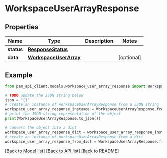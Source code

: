 # WorkspaceUserArrayResponse


## Properties

Name | Type | Description | Notes
------------ | ------------- | ------------- | -------------
**status** | [**ResponseStatus**](ResponseStatus.md) |  | 
**data** | [**WorkspaceUserArray**](WorkspaceUserArray.md) |  | [optional] 

## Example

```python
from pam_api_client.models.workspace_user_array_response import WorkspaceUserArrayResponse

# TODO update the JSON string below
json = "{}"
# create an instance of WorkspaceUserArrayResponse from a JSON string
workspace_user_array_response_instance = WorkspaceUserArrayResponse.from_json(json)
# print the JSON string representation of the object
print(WorkspaceUserArrayResponse.to_json())

# convert the object into a dict
workspace_user_array_response_dict = workspace_user_array_response_instance.to_dict()
# create an instance of WorkspaceUserArrayResponse from a dict
workspace_user_array_response_from_dict = WorkspaceUserArrayResponse.from_dict(workspace_user_array_response_dict)
```
[[Back to Model list]](../README.md#documentation-for-models) [[Back to API list]](../README.md#documentation-for-api-endpoints) [[Back to README]](../README.md)


